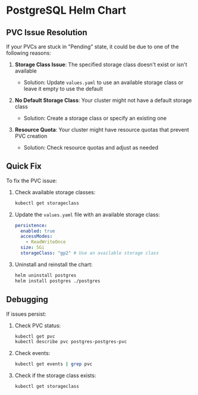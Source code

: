 # PostgreSQL Helm Chart

## PVC Issue Resolution

If your PVCs are stuck in "Pending" state, it could be due to one of the following reasons:

1. **Storage Class Issue**: The specified storage class doesn't exist or isn't available
   - Solution: Update `values.yaml` to use an available storage class or leave it empty to use the default

2. **No Default Storage Class**: Your cluster might not have a default storage class
   - Solution: Create a storage class or specify an existing one

3. **Resource Quota**: Your cluster might have resource quotas that prevent PVC creation
   - Solution: Check resource quotas and adjust as needed

## Quick Fix

To fix the PVC issue:

1. Check available storage classes:
   ```bash
   kubectl get storageclass
   ```

2. Update the `values.yaml` file with an available storage class:
   ```yaml
   persistence:
     enabled: true
     accessModes:
       - ReadWriteOnce
     size: 5Gi
     storageClass: "gp2" # Use an available storage class
   ```

3. Uninstall and reinstall the chart:
   ```bash
   helm uninstall postgres
   helm install postgres ./postgres
   ```

## Debugging

If issues persist:

1. Check PVC status:
   ```bash
   kubectl get pvc
   kubectl describe pvc postgres-postgres-pvc
   ```

2. Check events:
   ```bash
   kubectl get events | grep pvc
   ```

3. Check if the storage class exists:
   ```bash
   kubectl get storageclass
   ```